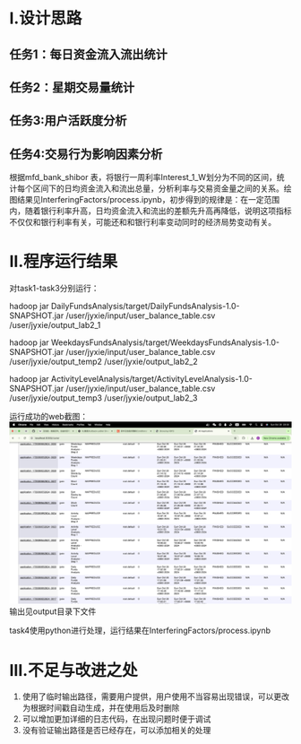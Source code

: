# I.设计思路

## 任务1：每日资金流入流出统计

## 任务2：星期交易量统计

## 任务3:用户活跃度分析

## 任务4:交易行为影响因素分析
根据mfd_bank_shibor 表，将银行一周利率Interest_1_W划分为不同的区间，统计每个区间下的日均资金流入和流出总量，分析利率与交易资金量之间的关系。绘图结果见InterferingFactors/process.ipynb，初步得到的规律是：在一定范围内，随着银行利率升高，日均资金流入和流出的差额先升高再降低，说明这项指标不仅仅和银行利率有关，可能还和和银行利率变动同时的经济局势变动有关。

# II.程序运行结果
对task1-task3分别运行：

hadoop jar DailyFundsAnalysis/target/DailyFundsAnalysis-1.0-SNAPSHOT.jar /user/jyxie/input/user_balance_table.csv /user/jyxie/output_lab2_1

hadoop jar WeekdaysFundsAnalysis/target/WeekdaysFundsAnalysis-1.0-SNAPSHOT.jar /user/jyxie/input/user_balance_table.csv /user/jyxie/output_temp2 /user/jyxie/output_lab2_2

hadoop jar ActivityLevelAnalysis/target/ActivityLevelAnalysis-1.0-SNAPSHOT.jar /user/jyxie/input/user_balance_table.csv /user/jyxie/output_temp3 /user/jyxie/output_lab2_3

运行成功的web截图： ![](images/image.png)
输出见output目录下文件

task4使用python进行处理，运行结果在InterferingFactors/process.ipynb

# III.不足与改进之处
1. 使用了临时输出路径，需要用户提供，用户使用不当容易出现错误，可以更改为根据时间戳自动生成，并在使用后及时删除
2. 可以增加更加详细的日志代码，在出现问题时便于调试
3. 没有验证输出路径是否已经存在，可以添加相关的处理